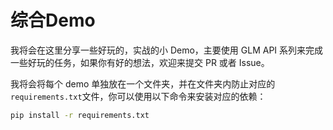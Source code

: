 # 综合Demo

我将会在这里分享一些好玩的，实战的小 Demo，主要使用 GLM API 系列来完成一些好玩的任务，如果你有好的想法，欢迎来提交 PR 或者 Issue。

我将会将每个 demo 单独放在一个文件夹，并在文件夹内防止对应的`requirements.txt`文件，你可以使用以下命令来安装对应的依赖：

```bash
pip install -r requirements.txt
```

